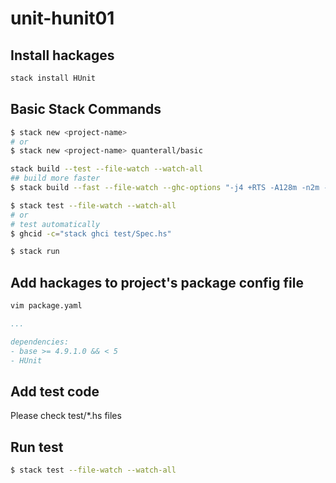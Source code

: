 # unit-hunit01

## Install hackages

```bash
stack install HUnit
```

## Basic Stack Commands

```bash
$ stack new <project-name>
# or
$ stack new <project-name> quanterall/basic

stack build --test --file-watch --watch-all
## build more faster
$ stack build --fast --file-watch --ghc-options "-j4 +RTS -A128m -n2m -RTS"

$ stack test --file-watch --watch-all
# or
# test automatically
$ ghcid -c="stack ghci test/Spec.hs"

$ stack run
```

## Add hackages to project's package config file

```bash
vim package.yaml
```

```yaml
...

dependencies:
- base >= 4.9.1.0 && < 5
- HUnit
```

## Add test code

Please check test/*.hs files

## Run test

```bash
$ stack test --file-watch --watch-all
```
